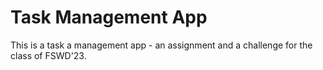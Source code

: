 # Task Management App

This is a task a management app - an assignment and a challenge for the class of FSWD'23.